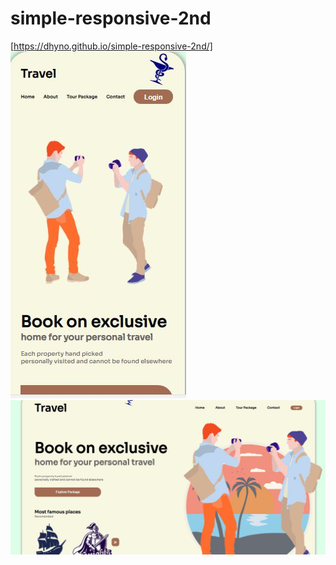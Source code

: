 # simple-responsive-2nd
[https://dhyno.github.io/simple-responsive-2nd/]
<img src="result1.JPG">
<img src="resul2.JPG">
